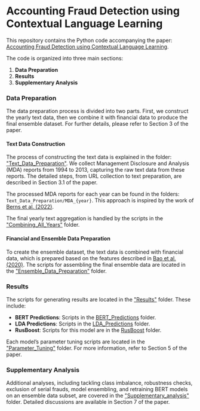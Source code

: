 # Accounting Fraud Detection using Contextual Language Learning

This repository contains the Python code accompanying the paper: [Accounting Fraud Detection using Contextual Language Learning](https://www.sciencedirect.com/science/article/pii/S1467089524000150#s0015).

The code is organized into three main sections:

1. **Data Preparation**  
2. **Results**  
3. **Supplementary Analysis**

### Data Preparation

The data preparation process is divided into two parts. First, we construct the yearly text data, then we combine it with financial data to produce the final ensemble dataset. For further details, please refer to Section 3 of the paper.

#### Text Data Construction

The process of constructing the text data is explained in the folder: ["Text_Data_Preparation"](https://github.com/IndranilUvA/IJAIS-Fraud/blob/bb642599cafde8391a0a78ce87eaa3f87ec9b28c/Data_Preparation/Text_Data_Preparation). We collect Management Disclosure and Analysis (MDA) reports from 1994 to 2013, capturing the raw text data from these reports. The detailed steps, from URL collection to text preparation, are described in Section 3.1 of the paper. 

The processed MDA reports for each year can be found in the folders: `Text_Data_Preparation/MDA_{year}`. This approach is inspired by the work of [Berns et al. (2022)](https://doi.org/10.1111/fire.12280).

The final yearly text aggregation is handled by the scripts in the ["Combining_All_Years"](https://github.com/IndranilUvA/IJAIS-Fraud/blob/bb642599cafde8391a0a78ce87eaa3f87ec9b28c/Data_Preparation/Text_Data_Preparation/Combining_All_Years) folder.

#### Financial and Ensemble Data Preparation

To create the ensemble dataset, the text data is combined with financial data, which is prepared based on the features described in [Bao et al. (2020)](https://doi.org/10.1111/1475-679X.12292). The scripts for assembling the final ensemble data are located in the ["Ensemble_Data_Preparation"](https://github.com/IndranilUvA/IJAIS-Fraud/blob/bb642599cafde8391a0a78ce87eaa3f87ec9b28c/Data_Preparation/Ensemble_Data_Preparation) folder.

### Results

The scripts for generating results are located in the ["Results"](https://github.com/IndranilUvA/IJAIS-Fraud/blob/bb642599cafde8391a0a78ce87eaa3f87ec9b28c/Results) folder. These include:

- **BERT Predictions**: Scripts in the [BERT_Predictions](https://github.com/IndranilUvA/IJAIS-Fraud/blob/bb642599cafde8391a0a78ce87eaa3f87ec9b28c/Results/BERT_Predictions) folder.
- **LDA Predictions**: Scripts in the [LDA_Predictions](https://github.com/IndranilUvA/IJAIS-Fraud/blob/bb642599cafde8391a0a78ce87eaa3f87ec9b28c/Results/LDA_Predictions) folder.
- **RusBoost**: Scripts for this model are in the [RusBoost](https://github.com/IndranilUvA/IJAIS-Fraud/blob/bb642599cafde8391a0a78ce87eaa3f87ec9b28c/Results/Parameter_Tuning/RusBoost) folder.

Each model’s parameter tuning scripts are located in the ["Parameter_Tuning"](https://github.com/IndranilUvA/IJAIS-Fraud/blob/bb642599cafde8391a0a78ce87eaa3f87ec9b28c/Results/Parameter_Tuning) folder. For more information, refer to Section 5 of the paper.

### Supplementary Analysis

Additional analyses, including tackling class imbalance, robustness checks, exclusion of serial frauds, model ensembling, and retraining BERT models on an ensemble data subset, are covered in the ["Supplementary_analysis"](https://github.com/IndranilUvA/IJAIS-Fraud/blob/bb642599cafde8391a0a78ce87eaa3f87ec9b28c/Supplementary_analysis) folder. Detailed discussions are available in Section 7 of the paper.
